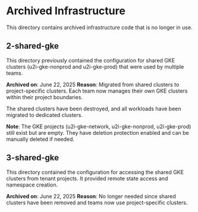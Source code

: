 # Archived Infrastructure

This directory contains archived infrastructure code that is no longer in use.

## 2-shared-gke

This directory previously contained the configuration for shared GKE clusters (u2i-gke-nonprod and u2i-gke-prod) that were used by multiple teams.

**Archived on**: June 22, 2025
**Reason**: Migrated from shared clusters to project-specific clusters. Each team now manages their own GKE clusters within their project boundaries.

The shared clusters have been destroyed, and all workloads have been migrated to dedicated clusters.

**Note**: The GKE projects (u2i-gke-network, u2i-gke-nonprod, u2i-gke-prod) still exist but are empty. They have deletion protection enabled and can be manually deleted if needed.

## 3-shared-gke

This directory contained the configuration for accessing the shared GKE clusters from tenant projects. It provided remote state access and namespace creation.

**Archived on**: June 22, 2025
**Reason**: No longer needed since shared clusters have been removed and teams now use project-specific clusters.